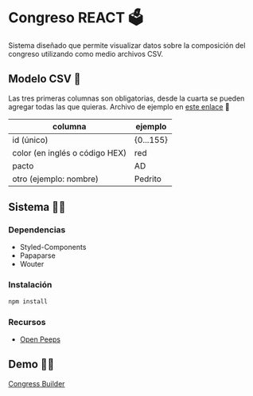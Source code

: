 # Congreso REACT 🗳️

Sistema diseñado que permite visualizar datos sobre la composición del congreso utilizando como medio archivos CSV.

## Modelo CSV 📄

Las tres primeras columnas son obligatorias, desde la cuarta se pueden agregar todas las que quieras. Archivo de ejemplo en [este enlace](https://github.com/icardemil64/congreso-react/blob/master/src/assets/Datos.csv) 🔗

| columna                        | ejemplo   |
| ------------------------------ | --------- |
| id (único)                     | {0...155} |
| color (en inglés o código HEX) | red       |
| pacto                          | AD        |
| otro (ejemplo: nombre)         | Pedrito   |

## Sistema 🐱‍🐉

### Dependencias

- Styled-Components
- Papaparse
- Wouter

### Instalación

```javascript
npm install
```

### Recursos

- [Open Peeps](https://www.openpeeps.com/)

## Demo 🐱‍💻

[Congress Builder](https://eloquent-turing-bf1604.netlify.app/)
